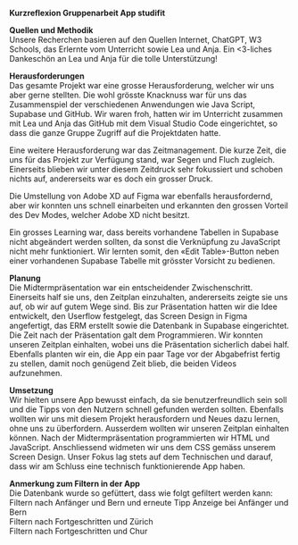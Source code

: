 **Kurzreflexion Gruppenarbeit App studifit**

**Quellen und Methodik**  
Unsere Recherchen basieren auf den Quellen Internet, ChatGPT, W3 Schools, das Erlernte vom Unterricht sowie Lea und Anja. Ein <3-liches Dankeschön an Lea und Anja für die tolle Unterstützung!

**Herausforderungen**  
Das gesamte Projekt war eine grosse Herausforderung, welcher wir uns aber gerne stellten. Die wohl grösste Knacknuss war für uns das Zusammenspiel der verschiedenen Anwendungen wie Java Script, Supabase und GitHub. Wir waren froh, hatten wir im Unterricht zusammen mit Lea und Anja das GitHub mit dem Visual Studio Code eingerichtet, so dass die ganze Gruppe Zugriff auf die Projektdaten hatte. 

Eine weitere Herausforderung war das Zeitmanagement. Die kurze Zeit, die uns für das Projekt zur Verfügung stand, war Segen und Fluch zugleich. Einerseits blieben wir unter diesem Zeitdruck sehr fokussiert und schoben nichts auf, andererseits war es doch ein grosser Druck. 

Die Umstellung von Adobe XD auf Figma war ebenfalls herausfordernd, aber wir konnten uns schnell einarbeiten und erkannten den grossen Vorteil des Dev Modes, welcher Adobe XD nicht besitzt. 

Ein grosses Learning war, dass bereits vorhandene Tabellen in Supabase nicht abgeändert werden sollten, da sonst die Verknüpfung zu JavaScript nicht mehr funktioniert. Wir lernten somit, den «Edit Table»-Button neben einer vorhandenen Supabase Tabelle mit grösster Vorsicht zu bedienen. 

**Planung**  
Die Midtermpräsentation war ein entscheidender Zwischenschritt. Einerseits half sie uns, den Zeitplan einzuhalten, andererseits zeigte sie uns auf, ob wir auf gutem Wege sind. Bis zur Präsentation hatten wir die Idee entwickelt, den Userflow festgelegt, das Screen Design in Figma angefertigt, das ERM erstellt sowie die Datenbank in Supabase eingerichtet. Die Zeit nach der Präsentation galt dem Programmieren. 
Wir konnten unseren Zeitplan einhalten, wobei uns die Präsentation sicherlich dabei half. 
Ebenfalls planten wir ein, die App ein paar Tage vor der Abgabefrist fertig zu stellen, damit noch genügend Zeit blieb, die beiden Videos aufzunehmen. 

**Umsetzung**  
Wir hielten unsere App bewusst einfach, da sie benutzerfreundlich sein soll und die Tipps von den Nutzern schnell gefunden werden sollten. 
Ebenfalls wollten wir uns mit diesem Projekt herausfordern und Neues dazu lernen, ohne uns zu überfordern. Ausserdem wollten wir unseren Zeitplan einhalten können. 
Nach der Midtermpräsentation programmierten wir HTML und JavaScript. Anschliessend widmeten wir uns dem CSS gemäss unserem Screen Design. Unser Fokus lag stets auf dem Technischen und darauf, dass wir am Schluss eine technisch funktionierende App haben. 

**Anmerkung zum Filtern in der App**  
Die Datenbank wurde so gefüttert, dass wie folgt gefiltert werden kann:  
Filtern nach Anfänger und Bern und erneute Tipp Anzeige bei Anfänger und Bern  
Filtern nach Fortgeschritten und Zürich  
Filtern nach Fortgeschritten und Chur
